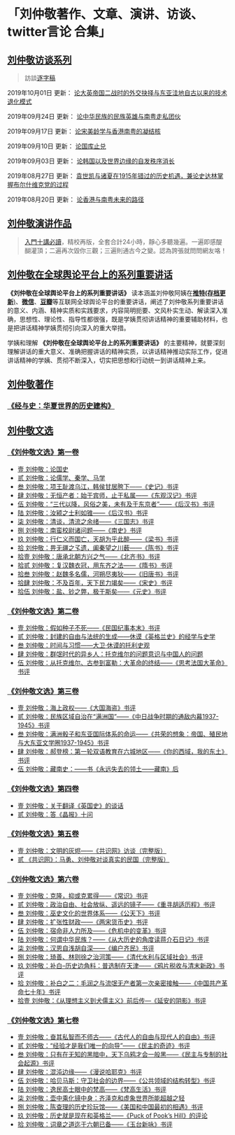 # 「刘仲敬著作、文章、演讲、访谈、twitter言论 合集」

## [刘仲敬访谈系列](https://www.youtube.com/user/maho/videos)

> 訪談[逐字稿](https://github.com/LiuZhongjing/LiuZhongjing-All-In/blob/master04_interview)

2019年10月01日 更新： [论大英帝国二战时的外交抉择与东亚洼地自古以来的技术退化模式](https://github.com/LiuZhongjing/LiuZhongjing-All-In/blob/master04_interview/刘仲敬访谈056.md)

2019年09月24日 更新： [论中华民族的民族英雄与南粤走私团伙](https://github.com/LiuZhongjing/LiuZhongjing-All-In/blob/master04_interview/刘仲敬访谈055.md)

2019年09月17日 更新： [论宋美龄学与香港南粤的凝结核](https://github.com/LiuZhongjing/LiuZhongjing-All-In/blob/master04_interview/刘仲敬访谈054.md)

2019年09月10日 更新： [论国库止兑](https://github.com/LiuZhongjing/LiuZhongjing-All-In/blob/master04_interview/刘仲敬访谈053.md)

2019年09月03日 更新： [论韩国以及世界边缘的自发秩序消长](https://github.com/LiuZhongjing/LiuZhongjing-All-In/blob/master04_interview/刘仲敬访谈052.md)

2019年08月27日 更新： [袁世凯与诸夏在1915年错过的历史机遇，兼论史达林掌握布尔什维克党的过程](https://github.com/LiuZhongjing/LiuZhongjing-All-In/blob/master04_interview/刘仲敬访谈051.md)

2019年08月20日 更新： [论香港与南粤未来的路径](https://github.com/LiuZhongjing/LiuZhongjing-All-In/blob/master04_interview/刘仲敬访谈050.md)


## [刘仲敬演讲作品](https://www.youtube.com/playlist?list=PLXTvjPwNKocvFS7I8yEX83kmMp3OC1cYP)

> [入門十講必讀](https://www.youtube.com/playlist?list=PLBPiuae1XK1KypycgYVSxySs5dBf88Px9)，精校再版，全套合計24小時，靜心多聽幾遍。一遍即感醍醐灌頂；二遍再次毀你三觀；三遍則通古今之變。認為誇張就問問網友咯！


## [刘仲敬在全球舆论平台上的系列重要讲话](https://github.com/LiuZhongjing/LiuZhongjing-All-In/blob/master01_Internet/README.md)

 **《刘仲敬在全球舆论平台上的系列重要讲话》** 读本涵盖刘仲敬阿姨在[**推特(存档更新**)](https://github.com/LiuZhongjing/LiuZhongjing-All-In/blob/master01_Internet/刘仲敬Twitter/README.md)、[**微信**](https://github.com/LiuZhongjing/LiuZhongjing-All-In/blob/master01_Internet/刘仲敬微信言论/README.md)、[**豆瓣**](https://github.com/LiuZhongjing/LiuZhongjing-All-In/blob/master01_Internet/数卷残编言论集1-22/README.md)等互联网全球舆论平台的重要讲话，阐述了刘仲敬系列重要讲话的意义、内涵、精神实质和实践要求，内容简明扼要、文风朴实生动、解读深入准确，思想性、理论性、指导性都很强，既是学姨贯彻讲话精神的重要辅助材料，也是把讲话精神学姨贯彻引向深入的重大举措。

学姨和理解 **《刘仲敬在全球舆论平台上的系列重要讲话》** 的主要精神，就要深刻理解讲话的重大意义、准确把握讲话的精神实质，以讲话精神推动实际工作，促进讲话精神的学姨、贯彻不断深入，切实把思想和行动统一到讲话精神上来。

## [刘仲敬著作](https://github.com/LiuZhongjing/LiuZhongjing-All-In/blob/master03_books/README.md)

### [《经与史：华夏世界的历史建构》](https://github.com/LiuZhongjing/LiuZhongjing-All-In/blob/master03_books/经与史/README.md)

## [刘仲敬文选](https://github.com/LiuZhongjing/LiuZhongjing-All-In/blob/master02_articles/README.md)
		
### [《刘仲敬文选》第一卷](https://github.com/LiuZhongjing/LiuZhongjing-All-In/blob/master02_articles/《刘仲敬文选》第一卷.md)
- [壹 刘仲敬：论国史](https://github.com/LiuZhongjing/LiuZhongjing-All-In/blob/master02_articles/《刘仲敬文选》第一卷.md#壹-刘仲敬论国史)
- [贰 刘仲敬：论儒学、秦学、马学](https://github.com/LiuZhongjing/LiuZhongjing-All-In/blob/master02_articles/《刘仲敬文选》第一卷.md#贰-刘仲敬论儒学秦学马学)
- [叁 刘仲敬：项王耻渡乌江，韩侯甘居胯下——《史记》书评](https://github.com/LiuZhongjing/LiuZhongjing-All-In/blob/master02_articles/《刘仲敬文选》第一卷.md#叁-刘仲敬项王耻渡乌江韩侯甘居胯下史记书评)
- [肆 刘仲敬：无恒产者：始于宾师，止于私属——《东观汉记》书评](https://github.com/LiuZhongjing/LiuZhongjing-All-In/blob/master02_articles/《刘仲敬文选》第一卷.md#肆-刘仲敬无恒产者始于宾师止于私属东观汉记书评)
- [伍 刘仲敬：“三代以降，风俗之美，未有及于东京者”——《后汉书》书评](https://github.com/LiuZhongjing/LiuZhongjing-All-In/blob/master02_articles/《刘仲敬文选》第一卷.md#伍-刘仲敬三代以降风俗之美未有及于东京者后汉书书评)
- [陆 刘仲敬：汝颍之士利如锥——《后汉书》书评](https://github.com/LiuZhongjing/LiuZhongjing-All-In/blob/master02_articles/《刘仲敬文选》第一卷.md#陆-刘仲敬汝颍之士利如锥后汉书书评)
- [柒 刘仲敬：清谈，清流之余绪——《三国志》书评](https://github.com/LiuZhongjing/LiuZhongjing-All-In/blob/master02_articles/《刘仲敬文选》第一卷.md#柒-刘仲敬清谈清流之余绪三国志书评)
- [捌 刘仲敬：南蛮校尉诸问题——《南史》书评](https://github.com/LiuZhongjing/LiuZhongjing-All-In/blob/master02_articles/《刘仲敬文选》第一卷.md#捌-刘仲敬南蛮校尉诸问题南史书评)
- [玖 刘仲敬：行仁义而国亡，天胡为乎此醉——《梁书》书评](https://github.com/LiuZhongjing/LiuZhongjing-All-In/blob/master02_articles/《刘仲敬文选》第一卷.md#玖-刘仲敬行仁义而国亡天胡为乎此醉梁书书评)
- [拾 刘仲敬：畀无疆之孓遗，阖秦望之川薮——《陈书》书评](https://github.com/LiuZhongjing/LiuZhongjing-All-In/blob/master02_articles/《刘仲敬文选》第一卷.md#拾-刘仲敬畀无疆之孓遗阖秦望之川薮陈书书评)
- [拾壹 刘仲敬：唐承北朝方兴之气——《北齐书》书评](https://github.com/LiuZhongjing/LiuZhongjing-All-In/blob/master02_articles/《刘仲敬文选》第一卷.md#拾壹-刘仲敬唐承北朝方兴之气北齐书书评)
- [拾贰 刘仲敬：复汉魏衣冠，用东齐之法——《隋书》书评](https://github.com/LiuZhongjing/LiuZhongjing-All-In/blob/master02_articles/《刘仲敬文选》第一卷.md#拾贰-刘仲敬复汉魏衣冠用东齐之法隋书书评)
- [拾叁 刘仲敬：赵魏多名儒，河朔尽夷狄——《旧唐书》书评](https://github.com/LiuZhongjing/LiuZhongjing-All-In/blob/master02_articles/《刘仲敬文选》第一卷.md#拾叁-刘仲敬赵魏多名儒河朔尽夷狄旧唐书书评)
- [拾肆 刘仲敬：不及百年，天下民力竭矣——《宋史》书评](https://github.com/LiuZhongjing/LiuZhongjing-All-In/blob/master02_articles/《刘仲敬文选》第一卷.md#拾肆-刘仲敬不及百年天下民力竭矣宋史书评)
- [拾伍 刘仲敬：盐、钞之弊，极于斯矣——《元史》书评](https://github.com/LiuZhongjing/LiuZhongjing-All-In/blob/master02_articles/《刘仲敬文选》第一卷.md#拾伍-刘仲敬盐钞之弊极于斯矣元史书评)

### [《刘仲敬文选》第二卷](https://github.com/LiuZhongjing/LiuZhongjing-All-In/blob/master02_articles/《刘仲敬文选》第二卷.md)
- [壹 刘仲敬：假如种子不死——《民国纪事本末》书评](https://github.com/LiuZhongjing/LiuZhongjing-All-In/blob/master02_articles/《刘仲敬文选》第二卷.md#壹-刘仲敬假如种子不死民国纪事本末书评)
- [贰 刘仲敬：封建的自由与法统的生成——休谟《英格兰史》的经学与史学](https://github.com/LiuZhongjing/LiuZhongjing-All-In/blob/master02_articles/《刘仲敬文选》第二卷#贰-刘仲敬封建的自由与法统的生成休谟英格兰史的经学与史学)
- [叁 刘仲敬：时间与习惯——大卫·休谟的托利史观](https://github.com/LiuZhongjing/LiuZhongjing-All-In/blob/master02_articles/《刘仲敬文选》第二卷.md#叁-刘仲敬时间与习惯大卫休谟的托利史观)
- [肆 刘仲敬：群氓时代的异乡人：托克维尔的问题意识与中国人的问题](https://github.com/LiuZhongjing/LiuZhongjing-All-In/blob/master02_articles/《刘仲敬文选》第二卷.md#肆-刘仲敬群氓时代的异乡人托克维尔的问题意识与中国人的问题)
- [伍 刘仲敬：从托克维尔、古参到富勒：大革命的终结——《思考法国大革命》书评](https://github.com/LiuZhongjing/LiuZhongjing-All-In/blob/master02_articles/《刘仲敬文选》第二卷.md#伍-刘仲敬从托克维尔古参到富勒大革命的终结思考法国大革命书评)

### [《刘仲敬文选》第三卷](https://github.com/LiuZhongjing/LiuZhongjing-All-In/blob/master02_articles/《刘仲敬文选》第三卷.md)
- [壹 刘仲敬：海上政权——《大国海盗》书评](https://github.com/LiuZhongjing/LiuZhongjing-All-In/blob/master02_articles/《刘仲敬文选》第三卷.md#[壹-刘仲敬海上政权大国海盗书评)
- [贰 刘仲敬：民族区域自治在“满洲国”——《中日战争时期的通敌内幕1937-1945》书评](https://github.com/LiuZhongjing/LiuZhongjing-All-In/blob/master02_articles/《刘仲敬文选》第三卷.md#贰-刘仲敬民族区域自治在满洲国中日战争时期的通敌内幕1937-1945书评)
- [叁 刘仲敬：满洲骰子和东亚国际体系的命运——《共荣的想象：帝国、殖民地与大东亚文学圈1937-1945》书评](https://github.com/LiuZhongjing/LiuZhongjing-All-In/blob/master02_articles/《刘仲敬文选》第三卷.md#叁-刘仲敬满洲骰子和东亚国际体系的命运共荣的想象帝国殖民地与大东亚文学圈1937-1945书评)
- [肆 刘仲敬：郝登榜：第一轮双语教育在六城地区——《你的西域，我的东土》书评](https://github.com/LiuZhongjing/LiuZhongjing-All-In/blob/master02_articles/《刘仲敬文选》第三卷.md#肆-刘仲敬郝登榜第一轮双语教育在六城地区你的西域我的东土书评)
- [伍 刘仲敬：藏南史：——书《永远失去的领土——藏南》后](https://github.com/LiuZhongjing/LiuZhongjing-All-In/blob/master02_articles/《刘仲敬文选》第三卷.md#伍-刘仲敬藏南史书永远失去的领土藏南后)

### [《刘仲敬文选》第四卷](https://github.com/LiuZhongjing/LiuZhongjing-All-In/blob/master02_articles/《刘仲敬文选》第四卷.md)
- [壹 刘仲敬：关于翻译《英国史》的谈话](https://github.com/LiuZhongjing/LiuZhongjing-All-In/blob/master02_articles/《刘仲敬文选》第四卷.md#壹-刘仲敬关于翻译英国史的谈话)
- [贰 刘仲敬：答《晶报》十问](https://github.com/LiuZhongjing/LiuZhongjing-All-In/blob/master02_articles/《刘仲敬文选》第四卷.md#贰-刘仲敬答晶报十问)

### [《刘仲敬文选》第五卷](https://github.com/LiuZhongjing/LiuZhongjing-All-In/blob/master02_articles/《刘仲敬文选》第五卷.md)
- [壹 刘仲敬：文明的灰烬——《共识网》访谈（完整版）](https://github.com/LiuZhongjing/LiuZhongjing-All-In/blob/master02_articles/《刘仲敬文选》第五卷.md#壹-刘仲敬文明的灰烬共识网访谈完整版)
- [贰 《共识网》：马勇、刘仲敬对谈真实的民国（完整版）](https://github.com/LiuZhongjing/LiuZhongjing-All-In/blob/master02_articles/《刘仲敬文选》第五卷.md#贰-共识网马勇刘仲敬对谈真实的民国完整版)

### [《刘仲敬文选》第六卷](https://github.com/LiuZhongjing/LiuZhongjing-All-In/blob/master02_articles/《刘仲敬文选》第六卷.md)
- [壹 刘仲敬：克隆，抑或克累得——《常识》书评](https://github.com/LiuZhongjing/LiuZhongjing-All-In/blob/master02_articles/《刘仲敬文选》第六卷.md#壹-刘仲敬克隆抑或克累得常识书评)
- [贰 刘仲敬：政治自由、社会放纵、遥远的镜子——《重寻胡适历程》书评](https://github.com/LiuZhongjing/LiuZhongjing-All-In/blob/master02_articles/《刘仲敬文选》第六卷.md#贰-刘仲敬政治自由社会放纵遥远的镜子重寻胡适历程书评)
- [叁 刘仲敬：巫史文化的世界体系——《公天下》书评](https://github.com/LiuZhongjing/LiuZhongjing-All-In/blob/master02_articles/《刘仲敬文选》第六卷.md#叁-刘仲敬巫史文化的世界体系公天下书评)
- [肆 刘仲敬：扩张性财政——《两宋货币史》书评](https://github.com/LiuZhongjing/LiuZhongjing-All-In/blob/master02_articles/《刘仲敬文选》第六卷.md#肆-刘仲敬扩张性财政两宋货币史书评)
- [伍 刘仲敬：宿命非人力所及——《危机中的变革》书评](https://github.com/LiuZhongjing/LiuZhongjing-All-In/blob/master02_articles/《刘仲敬文选》第六卷.md#伍-刘仲敬宿命非人力所及危机中的变革书评)
- [陆 刘仲敬：何谓中华民族？——《从大历史的角度读蒋介石日记》书评](https://github.com/LiuZhongjing/LiuZhongjing-All-In/blob/master02_articles/《刘仲敬文选》第六卷.md#陆-刘仲敬何谓中华民族从大历史的角度读蒋介石日记书评)
- [柒 刘仲敬：汉恩自浅胡自深——《编户齐民》书评](https://github.com/LiuZhongjing/LiuZhongjing-All-In/blob/master02_articles/《刘仲敬文选》第六卷.md#柒-刘仲敬汉恩自浅胡自深编户齐民书评)
- [捌 刘仲敬：琦善、林则徐之治河策——《清代水利与区域社会》书评](https://github.com/LiuZhongjing/LiuZhongjing-All-In/blob/master02_articles/《刘仲敬文选》第六卷.md#捌-刘仲敬琦善林则徐之治河策清代水利与区域社会书评)
- [玖 刘仲敬：补白–历史边角料：普选制在天津——《鸦片税收与清末新政》书评](https://github.com/LiuZhongjing/LiuZhongjing-All-In/blob/master02_articles/《刘仲敬文选》第六卷.md#玖-刘仲敬补白历史边角料普选制在天津鸦片税收与清末新政书评)
- [拾 刘仲敬：补白之二：毛润之与流氓无产者第一次亲密接触——《中国共产革命七十年》书评](https://github.com/LiuZhongjing/LiuZhongjing-All-In/blob/master02_articles/《刘仲敬文选》第六卷.md#拾-刘仲敬补白之二毛润之与流氓无产者第一次亲密接触中国共产革命七十年书评)
- [拾壹 刘仲敬：《从理想主义到犬儒主义》前后传—《延安的阴影》书评](https://github.com/LiuZhongjing/LiuZhongjing-All-In/blob/master02_articles/《刘仲敬文选》第六卷.md#拾壹-刘仲敬从理想主义到犬儒主义前后传延安的阴影书评)

### [《刘仲敬文选》第七卷](https://github.com/LiuZhongjing/LiuZhongjing-All-In/blob/master02_articles/《刘仲敬文选》第七卷.md)
- [壹 刘仲敬：奋其私智而不师古——《古代人的自由与现代人的自由》书评](https://github.com/LiuZhongjing/LiuZhongjing-All-In/blob/master02_articles/《刘仲敬文选》第七卷.md#壹-刘仲敬奋其私智而不师古古代人的自由与现代人的自由书评)
- [贰 刘仲敬：“经验才是我们唯一的向导”——《民主的奇迹》书评](https://github.com/LiuZhongjing/LiuZhongjing-All-In/blob/master02_articles/《刘仲敬文选》第七卷.md#贰-刘仲敬经验才是我们唯一的向导民主的奇迹书评)
- [叁 刘仲敬：只有在无知的黑暗中，天下乌鸦才会一般黑——《民主与专制的社会起源》书评](https://github.com/LiuZhongjing/LiuZhongjing-All-In/blob/master02_articles/《刘仲敬文选》第七卷.md#叁-刘仲敬只有在无知的黑暗中天下乌鸦才会一般黑民主与专制的社会起源书评)
- [肆 刘仲敬：混沌边缘——《漫说哈耶克》书评](https://github.com/LiuZhongjing/LiuZhongjing-All-In/blob/master02_articles/《刘仲敬文选》第七卷.md#肆-刘仲敬混沌边缘漫说哈耶克书评)
- [伍 刘仲敬：哈贝马斯：守卫社会的边界——《公共领域的结构转型》书评](https://github.com/LiuZhongjing/LiuZhongjing-All-In/blob/master02_articles/《刘仲敬文选》第七卷.md#伍-刘仲敬哈贝马斯守卫社会的边界公共领域的结构转型书评)
- [陆 刘仲敬：逸民高士眼中的梵高——《梵高生活》书评](https://github.com/LiuZhongjing/LiuZhongjing-All-In/blob/master02_articles/《刘仲敬文选》第七卷.md#陆-刘仲敬逸民高士眼中的梵高梵高生活书评)
- [柒 刘仲敬：壶中乘化镜中身：齐泽克和虚象世界所能超越之轻](https://github.com/LiuZhongjing/LiuZhongjing-All-In/blob/master02_articles/《刘仲敬文选》第七卷.md#柒-刘仲敬壶中乘化镜中身齐泽克和虚象世界所能超越之轻)
- [捌 刘仲敬：陈查理的历史珍玩馆——《美国和中国最初的相遇》书评](https://github.com/LiuZhongjing/LiuZhongjing-All-In/blob/master02_articles/《刘仲敬文选》第七卷.md#捌-刘仲敬陈查理的历史珍玩馆美国和中国最初的相遇书评)
- [玖 刘仲敬：历史就是现在和英格兰——《Puck of Pook’s Hill》的评论](https://github.com/LiuZhongjing/LiuZhongjing-All-In/blob/master02_articles/《刘仲敬文选》第七卷.md#玖-刘仲敬历史就是现在和英格兰Puck-of-Pooks-Hill书评)
- [拾 刘仲敬：词章之道迄于六朝已备——《玉台新咏》书评](https://github.com/LiuZhongjing/LiuZhongjing-All-In/blob/master02_articles/《刘仲敬文选》第七卷.md#拾-刘仲敬词章之道迄于六朝已备玉台新咏书评)



